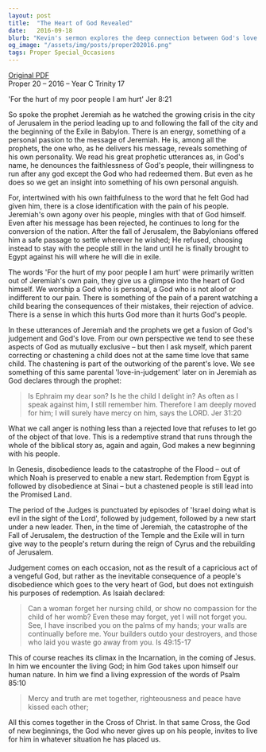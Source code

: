 ```yaml
---
layout: post
title:  "The Heart of God Revealed"
date:   2016-09-18
blurb: "Kevin's sermon explores the deep connection between God's love and judgement through the lens of the prophet Jeremiah. It highlights how God's chastening is an expression of His love, akin to a parent's concern for their child. The sermon emphasizes the recurring theme of redemption in the Bible, where God's people are given new beginnings despite their disobedience, culminating in the ultimate act of love and redemption through Jesus Christ."
og_image: "/assets/img/posts/proper202016.png"
tags: Proper Special_Occasions
---
```

[Original PDF](/assets/pdf/proper202016.pdf)    
Proper 20 – 2016 – Year C Trinity 17

'For the hurt of my poor people I am hurt' Jer 8:21

So spoke the prophet Jeremiah as he watched the growing crisis in the city of Jerusalem in the period leading up to and following the fall of the city and the beginning of the Exile in Babylon. There is an energy, something of a personal passion to the message of Jeremiah. He is, among all the prophets, the one who, as he delivers his message, reveals something of his own personality. We read his great prophetic utterances as, in God's name, he denounces the faithlessness of God's people, their willingness to run after any god except the God who had redeemed them. But even as he does so we get an insight into something of his own personal anguish.

For, intertwined with his own faithfulness to the word that he felt God had given him, there is a close identification with the pain of his people. Jeremiah's own agony over his people, mingles with that of God himself. Even after his message has been rejected, he continues to long for the conversion of the nation. After the fall of Jerusalem, the Babylonians offered him a safe passage to settle wherever he wished; He refused, choosing instead to stay with the people still in the land until he is finally brought to Egypt against his will where he will die in exile.

The words 'For the hurt of my poor people I am hurt' were primarily written out of Jeremiah's own pain, they give us a glimpse into the heart of God himself. We worship a God who is personal, a God who is not aloof or indifferent to our pain. There is something of the pain of a parent watching a child bearing the consequences of their mistakes, their rejection of advice. There is a sense in which this hurts God more than it hurts God's people.

In these utterances of Jeremiah and the prophets we get a fusion of God's judgement and God's love. From our own perspective we tend to see these aspects of God as mutually exclusive – but then I ask myself, which parent correcting or chastening a child does not at the same time love that same child. The chastening is part of the outworking of the parent's love. We see something of this same parental 'love-in-judgement' later on in Jeremiah as God declares through the prophet:

> Is Ephraim my dear son?
> Is he the child I delight in?
> As often as I speak against him,
> I still remember him.
> Therefore I am deeply moved for him;
> I will surely have mercy on him,
> says the LORD. Jer 31:20

What we call anger is nothing less than a rejected love that refuses to let go of the object of that love. This is a redemptive strand that runs through the whole of the biblical story as, again and again, God makes a new beginning with his people.

In Genesis, disobedience leads to the catastrophe of the Flood – out of which Noah is preserved to enable a new start. Redemption from Egypt is followed by disobedience at Sinai – but a chastened people is still lead into the Promised Land.

The period of the Judges is punctuated by episodes of 'Israel doing what is evil in the sight of the Lord', followed by judgement, followed by a new start under a new leader. Then, in the time of Jeremiah, the catastrophe of the Fall of Jerusalem, the destruction of the Temple and the Exile will in turn give way to the people's return during the reign of Cyrus and the rebuilding of Jerusalem.

Judgement comes on each occasion, not as the result of a capricious act of a vengeful God, but rather as the inevitable consequence of a people's disobedience which goes to the very heart of God, but does not extinguish his purposes of redemption. As Isaiah declared:

> Can a woman forget her nursing child,
> or show no compassion for the child of her womb?
> Even these may forget,
> yet I will not forget you.
> See, I have inscribed you on the palms of my hands;
> your walls are continually before me.
> Your builders outdo your destroyers,
> and those who laid you waste go away from you. Is 49:15-17

This of course reaches its climax in the Incarnation, in the coming of Jesus. In him we encounter the living God; in him God takes upon himself our human nature. In him we find a living expression of the words of Psalm 85:10

> Mercy and truth are met together,
> righteousness and peace have kissed each other;

All this comes together in the Cross of Christ. In that same Cross, the God of new beginnings, the God who never gives up on his people, invites to live for him in whatever situation he has placed us.
